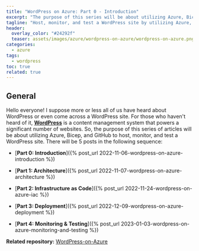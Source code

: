 ```yaml
---
title: "WordPress on Azure: Part 0 - Introduction"
excerpt: "The purpose of this series will be about utilizing Azure, Bicep, and GitHub to host, monitor, and test a WordPress site."
tagline: "Host, monitor, and test a WordPress site by utilizing Azure, Bicep, and GitHub"
header:
  overlay_color: "#24292f"
  teaser: assets/images/azure/wordpress-on-azure/wordpress-on-azure.png
categories:
  - azure
tags:
  - wordpress
toc: true
related: true
---
```


## General

Hello everyone! I suppose more or less all of us have heard about WordPress or even come across a WordPress site. For those who haven't heard of it, [**WordPress**](https://en.wikipedia.org/wiki/WordPress) is a content management system that powers a significant number of websites. So, the purpose of this series of articles will be about utilizing Azure, Bicep, and GitHub to host, monitor, and test a WordPress site. There will be 5 posts in the following sequence:

* [**Part 0: Introduction**]({% post_url 2022-11-06-wordpress-on-azure-introduction %})

* [**Part 1: Architecture**]({% post_url 2022-11-07-wordpress-on-azure-architecture %})

* [**Part 2: Infrastructure as Code**]({% post_url 2022-11-24-wordpress-on-azure-iac %})

* [**Part 3: Deployment**]({% post_url 2022-12-09-wordpress-on-azure-deployment %})

* [**Part 4: Monitoring & Testing**]({% post_url 2023-01-03-wordpress-on-azure-monitoring-and-testing %})

**Related repository:** [WordPress-on-Azure](https://github.com/christosgalano/WordPress-on-Azure)

